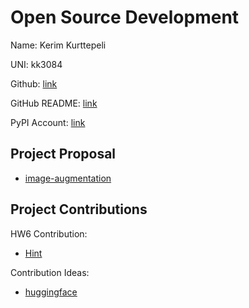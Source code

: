 # Open Source Development

Name: Kerim Kurttepeli

UNI: kk3084

Github: [link](https://github.com/kurttepelikerim)

GitHub README: [link](https://github.com/kurttepelikerim/kurttepelikerim/blob/main/README.md)

PyPI Account: [link](https://pypi.org/user/kurttepelikerim/)

## Project Proposal

- [image-augmentation](../projects/python/image_augmentation.md)

## Project Contributions

HW6 Contribution:

- [Hint](https://github.com/webhintio/hint/pull/5555)

Contribution Ideas:

- [huggingface](../projects/python/huggingface.md)
